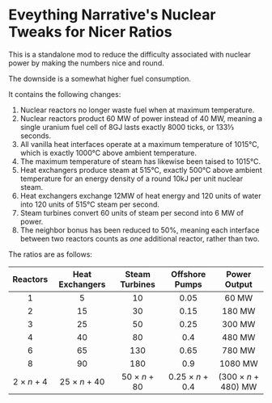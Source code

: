 # Eveything Narrative's Nuclear Tweaks for Nicer Ratios

This is a standalone mod to reduce the difficulty associated with nuclear power by making
the numbers nice and round.

The downside is a somewhat higher fuel consumption.

It contains the following changes:

1. Nuclear reactors no longer waste fuel when at maximum temperature.
2. Nuclear reactors product 60 MW of power instead of 40 MW, meaning a
   single uranium fuel cell of 8GJ lasts exactly 8000 ticks, or 133⅓ seconds.
3. All vanilla heat interfaces operate at a maximum temperature of 1015°C, which is
   exactly 1000°C above ambient temperature.
4. The maximum temperature of steam has likewise been taised to 1015°C.
5. Heat exchangers produce steam at 515°C, exactly 500°C above ambient temperature
   for an energy density of a round 10kJ per unit nuclear steam.
6. Heat exchangers exchange 12MW of heat energy and 120 units of water into 120 units of 515°C steam per second.
7. Steam turbines convert 60 units of steam per second into 6 MW of power.
8. The neighbor bonus has been reduced to 50%, meaning each interface between two
   reactors counts as _one_ additional reactor, rather than two.

The ratios are as follows:

|  Reactors   | Heat Exchangers | Steam Turbines |  Offshore Pumps  |     Power Output     |
| :---------: | :-------------: | :------------: | :--------------: | :------------------: |
|      1      |        5        |       10       |       0.05       |        60 MW         |
|      2      |       15        |       30       |       0.15       |        180 MW        |
|      3      |       25        |       50       |       0.25       |        300 MW        |
|      4      |       40        |       80       |       0.4        |        480 MW        |
|      6      |       65        |      130       |       0.65       |        780 MW        |
|      8      |       90        |      180       |       0.9        |       1080 MW        |
| 2 × _n_ + 4 |  25 × _n_ + 40  | 50 × _n_ + 80  | 0.25 × _n_ + 0.4 | (300 × _n_ + 480) MW |
